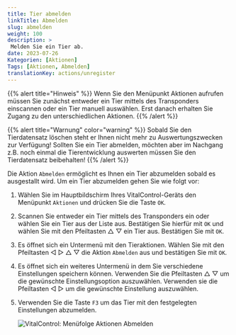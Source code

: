 ```yaml
---
title: Tier abmelden
linkTitle: Abmelden
slug: abmelden
weight: 100
description: >
 Melden Sie ein Tier ab.
date: 2023-07-26
Kategorien: [Aktionen]
Tags: [Aktionen, Abmelden]
translationKey: actions/unregister
---
```

{{% alert title="Hinweis" %}}
Wenn Sie den Menüpunkt Aktionen aufrufen müssen Sie zunächst entweder ein Tier mittels des Transponders einscannen oder ein Tier manuell auswählen. Erst danach erhalten Sie Zugang zu den unterschiedlichen Aktionen.
{{% /alert %}}

{{% alert title="Warnung" color="warning" %}}
Sobald Sie den Tierdatensatz löschen steht er Ihnen nicht mehr zu Auswertungszwecken zur Verfügung! Sollten Sie ein Tier abmelden, möchten aber im Nachgang z.B. noch einmal die Tierentwicklung auswerten müssen Sie den Tierdatensatz beibehalten!
{{% /alert %}}

Die Aktion `Abmelden` ermöglicht es Ihnen ein Tier abzumelden sobald es ausgestallt wird. Um ein Tier abzumelden gehen Sie wie folgt vor:

1. Wählen Sie im Hauptbildschirm Ihres VitalControl-Geräts den Menüpunkt `Aktionen` und drücken Sie die Taste `OK`.

2. Scannen Sie entweder ein Tier mittels des Transponders ein oder wählen Sie ein Tier aus der Liste aus. Bestätigen Sie hierfür mit `OK` und wählen Sie mit den Pfeiltasten △ ▽ ein Tier aus. Bestätigen Sie mit `OK`.

3. Es öffnet sich ein Untermenü mit den Tieraktionen. Wählen Sie mit den Pfeiltasten ◁ ▷ △ ▽ die Aktion `Abmelden` aus und bestätigen Sie mit `OK`.

4. Es öffnet sich ein weiteres Untermenü in dem Sie verschiedene Einstellungen speichern können. Verwenden Sie die Pfeiltasten △ ▽ um die gewünschte Einstellungsoption auszuwählen. Verwenden sie die Pfeiltasten ◁ ▷ um die gewünschte Einstellung auszuwählen.

5. Verwenden Sie die Taste `F3` um das Tier mit den festgelegten Einstellungen abzumelden.

    ![VitalControl: Menüfolge Aktionen Abmelden](../bilder/abmelden.png "Abmelden")
